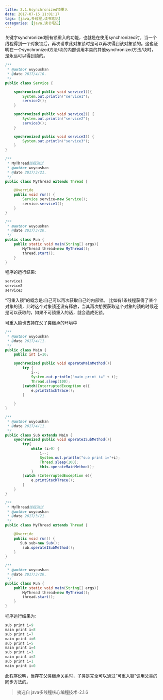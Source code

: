 ```yaml
---
title: 2.1.6synchronized锁重入
date: 2017-07-15 11:01:17
tags: [java,多线程,读书笔记]
categories: [java,读书笔记]
---
```


关键字synchronized拥有锁重入的功能，也就是在使用synchronized时，当一个线程得到一个对象锁后，再次请求此对象锁时是可以再次得到该对象锁的。这也证明在一个synchronized方法/块的内部调用本类的其他synchronized方法/块时，是永远可以得到锁的。
```java
/**
 * @author wuyoushan
 * @date 2017/4/10.
 */
public class Service {

    synchronized public void service1(){
        System.out.println("service1");
        service2();
    }

    synchronized public void service2() {
        System.out.println("service2");
        service3();
    }

    synchronized public void service3() {
        System.out.println("service3");
    }
}

/**
 * MyThread线程测试
 * @author wuyoushan
 * @date 2017/3/21.
 */
public class MyThread extends Thread {

    @Override
    public void run() {
        Service service=new Service();
        service.service1();
    }
}

/**
 * @author wuyoushan
 * @date 2017/3/20.
 */
public class Run {
    public static void main(String[] args){
        MyThread thread=new MyThread();
        thread.start();
    }
}

```
程序的运行结果:
```java
service1
service2
service3
```
“可重入锁”的概念是:自己可以再次获取自己的内部锁。
比如有1条线程获得了某个对象的锁，此时这个对象锁还没有释放，当其再次想要获取这个对象的锁的时候还是可以获取的，如果不可锁重入的话，就会造成死锁。

可重入锁也支持在父子类继承的环境中
```java
/**
 * @author wuyoushan
 * @date 2017/4/11.
 */
public class Main {
    public int i=10;

    synchronized public void operateMainMethod(){
        try {
            i--;
            System.out.println("main print i=" + i);
            Thread.sleep(100);
        }catch(InterruptedException e){
            e.printStackTrace();
        }

    }
}

/**
 * @author wuyoushan
 * @date 2017/4/11.
 */
public class Sub extends Main {
    synchronized public void operateISubMethod(){
        try{
            while (i>0) {
                i--;
                System.out.println("sub print i="+i);
                Thread.sleep(100);
                this.operateMainMethod();
            }
        }catch (InterruptedException e){
            e.printStackTrace();
        }
    }
}

/**
 * MyThread线程测试
 * @author wuyoushan
 * @date 2017/3/21.
 */
public class MyThread extends Thread {

    @Override
    public void run() {
       Sub sub=new Sub();
        sub.operateISubMethod();
    }
}

/**
 * @author wuyoushan
 * @date 2017/3/20.
 */
public class Run {
    public static void main(String[] args){
        MyThread thread=new MyThread();
        thread.start();
    }
}
```
程序运行结果为:
```java
sub print i=9
main print i=8
sub print i=7
main print i=6
sub print i=5
main print i=4
sub print i=3
main print i=2
sub print i=1
main print i=0
```
此程序说明，当存在父类继承关系时，子类是完全可以通过“可重入锁”调用父类的同步方法的。

> 摘选自 java多线程核心编程技术-2.1.6